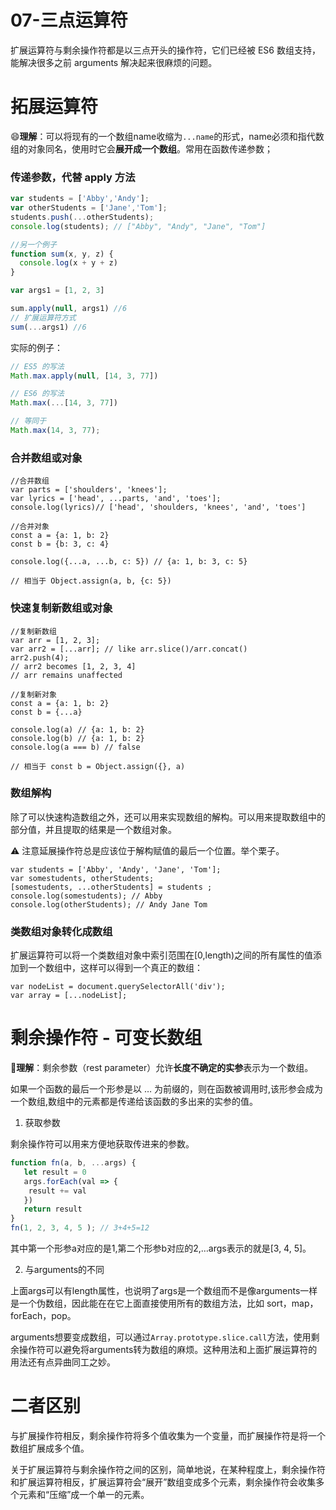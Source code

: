 # 07-三点运算符

扩展运算符与剩余操作符都是以三点开头的操作符，它们已经被 ES6 数组支持，能解决很多之前 arguments 解决起来很麻烦的问题。

# 拓展运算符

😄**理解**：可以将现有的一个数组name收缩为`...name`的形式，name必须和指代数组的对象同名，使用时它会**展开成一个数组**。常用在函数传递参数；

### **传递参数，代替 apply 方法**

```javascript
var students = ['Abby','Andy'];
var otherStudents = ['Jane','Tom'];
students.push(...otherStudents);
console.log(students); // ["Abby", "Andy", "Jane", "Tom"]

//另一个例子
function sum(x, y, z) {
  console.log(x + y + z)
}

var args1 = [1, 2, 3]

sum.apply(null, args1) //6
// 扩展运算符方式
sum(...args1) //6
```

实际的例子：

```javascript
// ES5 的写法
Math.max.apply(null, [14, 3, 77])

// ES6 的写法
Math.max(...[14, 3, 77])

// 等同于
Math.max(14, 3, 77);
```

### **合并数组或对象**

```
//合并数组
var parts = ['shoulders', 'knees'];
var lyrics = ['head', ...parts, 'and', 'toes'];
console.log(lyrics)// ['head', 'shoulders, 'knees', 'and', 'toes']

//合并对象
const a = {a: 1, b: 2}
const b = {b: 3, c: 4}

console.log({...a, ...b, c: 5}) // {a: 1, b: 3, c: 5}

// 相当于 Object.assign(a, b, {c: 5})
```

### **快速复制新数组或对象**

```
//复制新数组
var arr = [1, 2, 3];
var arr2 = [...arr]; // like arr.slice()/arr.concat()
arr2.push(4);
// arr2 becomes [1, 2, 3, 4]
// arr remains unaffected

//复制新对象
const a = {a: 1, b: 2}
const b = {...a}

console.log(a) // {a: 1, b: 2}
console.log(b) // {a: 1, b: 2}
console.log(a === b) // false

// 相当于 const b = Object.assign({}, a)

```

### 数组解构

除了可以快速构造数组之外，还可以用来实现数组的解构。可以用来提取数组中的部分值，并且提取的结果是一个数组对象。

⚠️ 注意延展操作符总是应该位于解构赋值的最后一个位置。举个栗子。

```
var students = ['Abby', 'Andy', 'Jane', 'Tom'];
var somestudents, otherStudents;
[somestudents, ...otherStudents] = students ;
console.log(somestudents); // Abby
console.log(otherStudents); // Andy Jane Tom
```

### **类数组对象转化成数组**

扩展运算符可以将一个类数组对象中索引范围在[0,length)之间的所有属性的值添加到一个数组中，这样可以得到一个真正的数组：

```
var nodeList = document.querySelectorAll('div');
var array = [...nodeList];
```

# 剩余操作符 - 可变长数组

🍐**理解**：剩余参数（rest parameter）允许**长度不确定的实参**表示为一个数组。

如果一个函数的最后一个形参是以 … 为前缀的，则在函数被调用时,该形参会成为一个数组,数组中的元素都是传递给该函数的多出来的实参的值。

1. 获取参数

剩余操作符可以用来方便地获取传进来的参数。

```javascript
function fn(a, b, ...args) {  
   let result = 0
   args.forEach(val => {
    result += val
   })
   return result
}
fn(1, 2, 3, 4, 5 ); // 3+4+5=12
```

其中第一个形参a对应的是1,第二个形参b对应的2,…args表示的就是[3, 4, 5]。

2. 与arguments的不同

上面args可以有length属性，也说明了args是一个数组而不是像arguments一样是一个伪数组，因此能在在它上面直接使用所有的数组方法，比如 sort，map，forEach，pop。

arguments想要变成数组，可以通过`Array.prototype.slice.call`方法，使用剩余操作符可以避免将arguments转为数组的麻烦。这种用法和上面扩展运算符的用法还有点异曲同工之妙。


# 二者区别

与扩展操作符相反，剩余操作符将多个值收集为一个变量，而扩展操作符是将一个数组扩展成多个值。

关于扩展运算符与剩余操作符之间的区别，简单地说，在某种程度上，剩余操作符和扩展运算符相反，扩展运算符会“展开”数组变成多个元素，剩余操作符会收集多个元素和“压缩”成一个单一的元素。